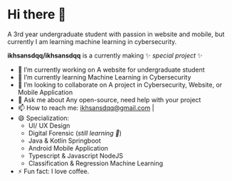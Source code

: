 # Hi there 👋
A 3rd year undergraduate student with passion in website and mobile, but currently I am learning machine learning in cybersecurity.

**ikhsansdqq/ikhsansdqq** is a currently making ✨ _special project_ ✨

- 🔭 I’m currently working on A website for undergraduate student
- 🌱 I’m currently learning Machine Learning in Cybersecurity
- 👯 I’m looking to collaborate on A project in Cybersecurity, Website, or Mobile Application
- 💬 Ask me about Any open-source, need help with your project
- 📫 How to reach me: ikhsansdqq@gmail.com | 
- 😄 Specialization:
  - UI/ UX Design
  - Digital Forensic (_still learning 👀_)
  - Java & Kotlin Springboot
  - Android Mobile Application
  - Typescript & Javascript NodeJS
  - Classification & Regression Machine Learning
- ⚡ Fun fact: I love coffee.

